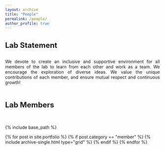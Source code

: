 ```yaml
---
layout: archive
title: "People"
permalink: /people/
author_profile: true
---
```


<div class="row" style="margin-bottom: 50px;">
  <div class="col-md-12 text-center">
    <h1 style="font-size: 1.5rem; font-weight: bold; margin-bottom: 30px;">Lab Statement</h1> 
  </div>
  <div class="col-md-12">
    <p style="text-align: justify; max-width: 900px; margin: 0 auto;">
      We devote to create an inclusive and supportive environment for all members of the lab to learn from each other and work as a team. 
      We encourage the exploration of diverse ideas. We value the unique contributions of each member, and ensure mutual respect and continuous growth!      
    </p>
  </div>
</div>

<h1 class="text-center" style="font-size: 1.5rem; margin-bottom: 50px;">Lab Members</h1>

{% include base_path %}

<div class="grid__wrapper">
  {% for post in site.portfolio %}
    {% if post.category == "member" %}
      {% include archive-single.html type="grid" %}
    {% endif %}
  {% endfor %}
</div>

<!--
<h1 class="text-center" style="font-size: 2rem; margin: 50px 0;">Lab Alumni</h1>

<div class="grid__wrapper">
  {% for post in site.portfolio %}
    {% if post.category == "alumni" %}
      {% include archive-single.html type="grid" %}
    {% endif %}
  {% endfor %}
</div>
-->
